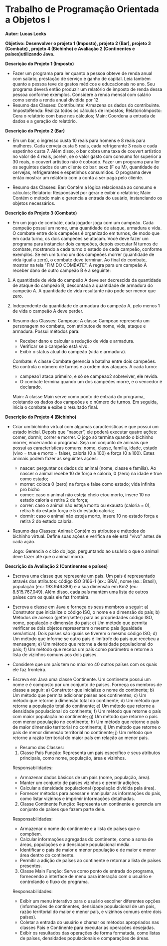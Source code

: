 # Trabalho de Programação Orientada a Objetos I

**Autor: Lucas Locks**

**Objetivo: Desenvolver o projeto 1 (Imposto), projeto 2 (Bar), projeto 3 (Combate) , projeto 4 (Bichinho) e Avaliação 2 (Continentes e países)utilizando Java.**

**Descrição do Projeto 1 (Imposto)**

- Fazer um programa para ler quanto a pessoa obteve de renda anual com salário, prestação de serviço
  e ganho de capital. Leia também quanto a pessoa teve de gastos médicos e educacionais no ano. Seu
  programa deverá então produzir um relatório de imposto de renda dessa pessoa conforme exemplos.
  Considere a renda mensal com salário como sendo a renda anual dividida por 12.
- Resumo das Classes:
  Contribuinte: Armazena os dados do contribuinte.
  ImpostoRenda: Realiza todos os cálculos de impostos;
  RelatorioImposto: Gera o relatório com base nos cálculos;
  Main: Coordena a entrada de dados e a geração do relatório.

**Descrição do Projeto 2 (Bar)**

- Em um bar, o ingresso custa 10 reais para homens e 8 reais para mulheres. Cada cerveja custa 5 reais,
  cada refrigerante 3 reais e cada espetinho custa 7. Além disso, o bar cobra uma taxa de couvert
  artístico no valor de 4 reais, porém, se o valor gasto com consumo for superior a 30 reais,
  o couvert artístico não é cobrado. Fazer um programa para ler os seguintes dados de um cliente do
  bar: sexo (F ou M), quantidade de cervejas, refrigerantes e espetinhos consumidos. O programa deve
  então mostrar um relatório com a conta a ser paga pelo cliente.

- Resumo das Classes:
  Bar: Contém a lógica relacionada ao consumo e cálculos;
  Relatorio: Responsável por gerar e exibir o relatório;
  Main: Contém o método main e gerencia a entrada do usuário, instanciando os objetos necessários.

**Descrição do Projeto 3 (Combate)**

- Em um jogo de combate, cada jogador joga com um campeão. Cada campeão possui um nome,
  uma quantidade de ataque, armadura e vida. O combate entre dois campeões é organizado em turnos,
  de modo que em cada turno, os dois campeões se atacam. Você deve fazer um programa para
  instanciar dois campeões, depois executar N turnos de combate, mostrando a cada turno o estado de
  cada campeão, conforme exemplos. Se em um turno um dos campeões morrer (quantidade de vida
  igual a zero), o combate deve terminar. Ao final do combate, mostrar na tela "FIM DO COMBATE".
  A regra para um campeão A receber dano de outro campeão B é a seguinte:

1. A quantidade de vida do campeão A deve ser decrescida da quantidade de ataque do campeão B,
   descontada a quantidade de armadura do campeão A. A quantidade de vida resultante não pode ser
   menor que zero.

2. Independente da quantidade de armadura do campeão A, pelo menos 1 de vida o campeão A deve
   perder.

- Resumo das Classes:
  Campeao: A classe Campeao representa um personagem no combate, com atributos de nome, vida, ataque e armadura. Possui métodos para:

  - Receber dano e calcular a redução de vida e armadura.
  - Verificar se o campeão está vivo.
  - Exibir o status atual do campeão (vida e armadura).

  Combate: A classe Combate gerencia a batalha entre dois campeões. Ela controla o número de turnos e a ordem dos ataques. A cada turno:

  - campeao1 ataca primeiro, e só se campeao2 sobreviver, ele revida.
  - O combate termina quando um dos campeões morre, e o vencedor é declarado.

  Main: A classe Main serve como ponto de entrada do programa, coletando os dados dos campeões e o número de turnos. Em seguida, inicia
  o combate e exibe o resultado final.

**Descrição do Projeto 4 (Bichinho)**

- Criar um bichinho virtual com algumas características e que
  possui um estado inicial. Depois que “nascer”, ele poderá executar quatro ações: comer, dormir,
  correr e morrer. O jogo só termina quando o bichinho morrer, encerrando o programa.
  Seja um conjunto de animais que possui as características comuns: nome, classe, família,
  idade, estado (vivo = true e morto = false), caloria (0 a 100) e força (0 a 100). Estes animais podem fazer
  as seguintes ações:

  - nascer: perguntar os dados do animal (nome, classe e família). Ao nascer o animal recebe
    10 de força e caloria, 0 (zero) na idade e true como estado;
  - morrer: coloca 0 (zero) na força e false como estado; vida infinita pro bicho
  - comer: caso o animal não esteja cheio e/ou morto, insere 10 no estado caloria e retira 2 de
    força;
  - correr: caso o animal não esteja morto ou exausto (caloria = 0), retira 5 do estado força e 5
    do estado caloria;
  - dormir: caso o animal não esteja morto, insere 10 no estado força e retira 2 do estado
    caloria.

- Resumo das Classes:
  Animal: Contém os atributos e métodos do bichinho virtual. Define suas ações e verifica se ele está "vivo" antes de cada ação.

  Jogo: Gerencia o ciclo do jogo, perguntando ao usuário o que o animal deve fazer até que o animal morra.

**Descrição da Avaliação 2 (Continentes e países)**

- Escreva uma classe que represente um país. Um país é representado através dos atributos:
  código ISO 3166-1 (ex.: BRA), nome (ex.: Brasil), população (ex.: 193.946.886) e a sua dimensão em
  Km2 (ex.: 8.515.767,049). Além disso, cada país mantém uma lista de outros países com os quais ele
  faz fronteira.

- Escreva a classe em Java e forneça os seus membros a seguir:
  a) Construtor que inicialize o código ISO, o nome e a dimensão do país;
  b) Métodos de acesso (getter/setter) para as propriedades código ISO, nome, população e
  dimensão do país;
  c) Um método que permita verificar se dois objetos representam o mesmo país (igualdade
  semântica). Dois países são iguais se tiverem o mesmo código ISO;
  d) Um método que informe se outro país é limítrofe do país que recebeu a mensagem;
  e) Um método que retorne a densidade populacional do país;
  f) Um método que receba um país como parâmetro e retorne a lista de vizinhos comuns aos
  dois países.
- Considere que um país tem no máximo 40 outros países com os quais ele faz fronteira.

- Escreva em Java uma classe Continente. Um continente possui um nome e é composto por
  um conjunto de países. Forneça os membros de classe a seguir:
  a) Construtor que inicialize o nome do continente;
  b) Um método que permita adicionar países aos continentes;
  c) Um método que retorne a dimensão total do continente;
  d) Um método que retorne a população total do continente;
  e) Um método que retorne a densidade populacional do continente;
  f) Um método que retorne o país com maior população no continente;
  g) Um método que retorne o país com menor população no continente;
  h) Um método que retorne o país de maior dimensão territorial no continente;
  i) Um método que retorne o país de menor dimensão territorial no continente;
  j) Um método que retorne a razão territorial do maior país em relação ao menor país.

  - Resumo das Classes:

  1. Classe Pais
     Função: Representa um país específico e seus atributos principais, como nome, população, área e vizinhos.

  Responsabilidades:

  - Armazenar dados básicos de um país (nome, população, área).
  - Manter um conjunto de países vizinhos e permitir adições.
  - Calcular a densidade populacional (população dividida pela área).
  - Fornecer métodos para acessar e manipular as informações do país, como listar vizinhos e imprimir informações detalhadas.

  2. Classe Continente
     Função: Representa um continente e gerencia um conjunto de países que fazem parte dele.

  Responsabilidades:

  - Armazenar o nome do continente e a lista de países que o compõem.
  - Calcular informações agregadas do continente, como a soma de áreas, populações e a densidade populacional média.
  - Identificar o país de maior e menor população e de maior e menor área dentro do continente.
  - Permitir a adição de países ao continente e retornar a lista de países presentes.

  3. Classe Main
     Função: Serve como ponto de entrada do programa, fornecendo a interface de menu para interação com o usuário e controlando o fluxo do programa.

  Responsabilidades:

  - Exibir um menu interativo para o usuário escolher diferentes opções (informações de continentes, densidade populacional de um país, razão territorial do maior e menor país, e vizinhos comuns entre dois países).
  - Coletar a entrada do usuário e chamar os métodos apropriados nas classes Pais e Continente para executar as operações desejadas.
  - Exibir os resultados das operações de forma formatada, como listas de países, densidades populacionais e comparações de áreas.
